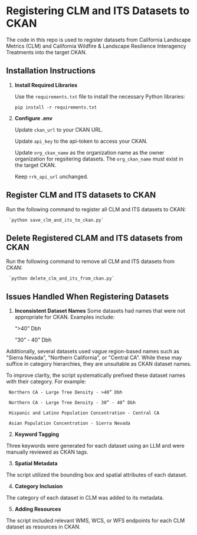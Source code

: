 # Registering CLM and ITS Datasets to CKAN

The code in this repo is used to register datasets from California Landscape Metrics (CLM) and California Wildfire & Landscape Resilience Interagency Treatments into the target CKAN.

## Installation Instructions

1. **Install Required Libraries**  

   Use the `requirements.txt` file to install the necessary Python libraries:
   
   `pip install -r requirements.txt`

3. **Configure .env**

   Update `ckan_url` to your CKAN URL.

   Update `api_key` to the api-token to access your CKAN.	

   Update `org_ckan_name` as the organization name as the owner organization for regsitering datasets. The `org_ckan_name` must exist in the target CKAN.

   Keep `rrk_api_url` unchanged.

## Register CLM and ITS datasets to CKAN

   Run the following command to register all CLM and ITS datasets to CKAN:

   	 `python save_clm_and_its_to_ckan.py`

## Delete Registered CLAM and ITS datasets from CKAN

   Run the following command to remove all CLM and ITS datasets from CKAN:

   	 `python delete_clm_and_its_from_ckan.py`


## Issues Handled When Registering Datasets


1. **Inconsistent Dataset Names**
Some datasets had names that were not appropriate for CKAN. Examples include:

     “>40” Dbh
     
     “30” - 40” Dbh

Additionally, several datasets used vague region-based names such as "Sierra Nevada", "Northern California", or "Central CA". While these may suffice in category hierarchies, they are unsuitable as CKAN dataset names.

To improve clarity, the script systematically prefixed these dataset names with their category. For example:

     Northern CA - Large Tree Density - >40” Dbh

     Northern CA - Large Tree Density - 30” - 40” Dbh

     Hispanic and Latino Population Concentration - Central CA

     Asian Population Concentration - Sierra Nevada


2. **Keyword Tagging**

Three keywords were generated for each dataset using an LLM and were manually reviewed as CKAN tags.

3. **Spatial Metadata**

The script utilized the bounding box and spatial attributes of each dataset.

4. **Category Inclusion**

The category of each dataset in CLM was added to its metadata.

5. **Adding Resources**

The script included relevant WMS, WCS, or WFS endpoints for each CLM dataset as resources in CKAN.